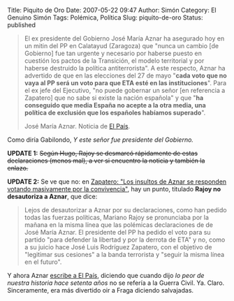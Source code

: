 Title: Piquito de Oro
Date: 2007-05-22 09:47
Author: Simón
Category: El Genuino Simón
Tags: Polémica, Política
Slug: piquito-de-oro
Status: published

> El ex presidente del Gobierno José María Aznar ha asegurado hoy en un
> mitin del PP en Calatayud (Zaragoza) que "nunca un cambio [de
> Gobierno] fue tan urgente y necesario por haberse puesto en cuestión
> los pactos de la Transición, el modelo territorial y por haberse
> destruido la política antiterrorista". A este respecto, Aznar ha
> advertido de que en las elecciones del 27 de mayo "**cada voto que no
> vaya al PP será un voto para que ETA esté en las instituciones**".
> Para el ex jefe del Ejecutivo, "no puede gobernar un señor [en
> referencia a Zapatero] que no sabe si existe la nación española" y que
> "**ha conseguido que media España no acepte a la otra media, una
> política de exclusión que los españoles habíamos superado**".
>
> José María Aznar. Noticia de [El
> País](http://www.elpais.com/articulo/espana/Aznar/voto/vaya/PP/sera/voto/ETA/instituciones/elpepuesp/20070522elpepunac_11/Tes).

Como diría Gabilondo, *Y este señor fue presidente del Gobierno.*

**UPDATE 1:** <s>Según Hugo, Rajoy se desmarcó rápidamente de estas
declaraciones (menos mal), a ver si encuentro la noticia y también la
enlazo.</s>

**UPDATE 2:** Se ve que no: en [Zapatero: "Los insultos de Aznar se
responden votando masivamente por la
convivencia"](http://www.elpais.com/articulo/espana/Zapatero/insultos/Aznar/responden/votando/masivamente/convivencia/elpepuesp/20070523elpepunac_7/Tes),
hay un punto, titulado **Rajoy no desautoriza a Aznar**, que dice:  

> Lejos de desautorizar a Aznar por su declaraciones, como han pedido
> todas las fuerzas políticas, Mariano Rajoy se pronunciaba por la
> mañana en la misma línea que las polémicas declaraciones de de José
> María Aznar. El presidente del PP ha pedido el voto para su partido
> "para defender la libertad y por la derrota de ETA" y no, como a su
> juicio hace José Luis Rodríguez Zapatero, con el objetivo de
> "legitimar sus cesiones" a la banda terrorista y "seguir la misma
> línea en el futuro".

Y ahora Aznar [escribe a El
País](http://www.elpais.com/articulo/opinion/Aclaracion/elpepuopi/20070524elpepiopi_7/Tes),
diciendo que cuando dijo *lo peor de nuestra historia hace setenta años*
no se refería a la Guerra Civil. Ya. Claro. Sinceramente, era más
divertido oir a Fraga diciendo salvajadas.
